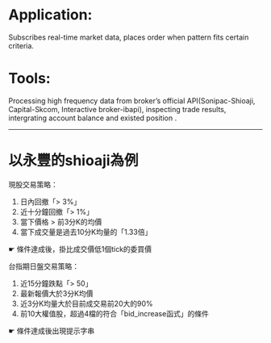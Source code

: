 # Application:
Subscribes real-time market data, places order when pattern fits certain criteria.

# Tools:
Processing high frequency data from broker’s official API(Sonipac-Shioaji, Capital-Skcom, Interactive broker-ibapi), inspecting trade results, intergrating account balance and existed position .

<hr>

# 以永豐的shioaji為例

現股交易策略：
1. 日內回撤「> 3%」
2. 近十分鐘回撤「> 1%」
3. 當下價格 > 前3分K的均價
4. 當下成交量是過去10分K均量的「1.33倍」

☛ 條件達成後，掛比成交價低1個tick的委買價

台指期日盤交易策略：
1. 近15分鐘跌點「> 50」
2. 最新報價大於3分K均價
3. 近3分K均量大於目前成交易前20大的90%
4. 前10大權值股，超過4檔的符合「bid_increase函式」的條件

☛ 條件達成後出現提示字串
